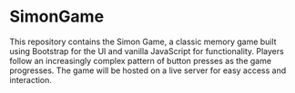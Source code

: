 # SimonGame
This repository contains the Simon Game, a classic memory game built using Bootstrap for the UI and vanilla JavaScript for functionality. Players follow an increasingly complex pattern of button presses as the game progresses. The game will be hosted on a live server for easy access and interaction.
